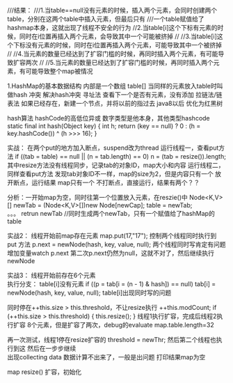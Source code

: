 
///结果：
///1.当table==null没有元素的时候，插入两个元素，会同时创建两个table，分别在这两个table中插入元素，但最后只有
///一个table赋值给了hashmap本身，这就出现了线程不安全的行为
//2.当table[i]这个下标有元素的时候，同时在i位置再插入两个元素，会导致其中一个可能被挤掉
//
//3.当table[i]这个下标没有元素的时候，同时在i位置再插入两个元素，可能导致其中一个被挤掉
//
//4.当元素的数量已经达到了扩容门槛的时候，再同时插入两个元素，有可能导致扩容两次
//
//5.当元素的数量已经达到了扩容门槛的时候，再同时插入两个元素，有可能导致整个map被情况


1.HashMap的基本数据结构
  内部是一个数组 table[]
  当同样的元素放入table时叫做hash 冲突
  解决hash冲突
    寻址法  查看下一个是否有元素，没有添加
    拉链法/链表法  如果已经存在，新建一个节点，并将以前的指过去
      java8以后 优化为红黑树
      
   hash算法 hashCode的高低位异或  数字类型是他本身，其他类型hashcode
    static final int hash(Object key) {
            int h;
            return (key == null) ? 0 : (h = key.hashCode()) ^ (h >>> 16);
        }   
   
   实战：
    在两个put的地方加入断点，suspend改为thread
    运行线程一，查看put方法
     if ((tab = table) == null || (n = tab.length) == 0)
                 n = (tab = resize()).length;
     其中resize方法没有线程同步，记录tab的对象ID，map大小和内容
    运行线程二，同样查看put方法
     发现tab对象ID不一样，map的size为2，但是内容只有一个
    放开断点，运行结果 map只有一个 
     不打断点，直接运行，结果有两个？？   
    
   分析：一开始map为空，同时往第一个位置放入元素，在reszie()中
     Node<K,V>[] newTab = (Node<K,V>[])new Node[newCap];
     table = newTab;        
     。。。
     retrun newTab
     //同时生成两个newTab，只有一个赋值给了hashMap的table
     
     
   实战2：
    线程开始前map存在元素    map.put(17,"17");
    控制两个线程同时执行到 put 方法  p.next = newNode(hash, key, value, null);
    两个线程同时写肯定有问题
    增加变量watch p.next
     第二次p.next仍然为null，这就不对了，然后继续执行newNode
   
   实战3：
    线程开始前存在6个元素  
    执行分支： table[i]没有元素
    if ((p = tab[i = (n - 1) & hash]) == null)
       tab[i] = newNode(hash, key, value, null);   table[i]出现同时写的问题
       
   同时停在++this.size > this.threshold，不让resize执行 
      ++this.modCount;
              if (++this.size > this.threshold) {
                  this.resize();
              }
   线程1执行扩容，完成后线程2执行扩容
     8个元素，但是扩容了两次，debug的evaluate map.table.length=32  
   
   再一次测试，线程1停在resize扩容的 threshold = newThr; 然后第二个线程也执行到这
   然后在一步步继续          
    出现collecting data 数据计算不出来了，一般是出问题
    打印结果map为空
        
   map
    resize()  扩容，初始化     